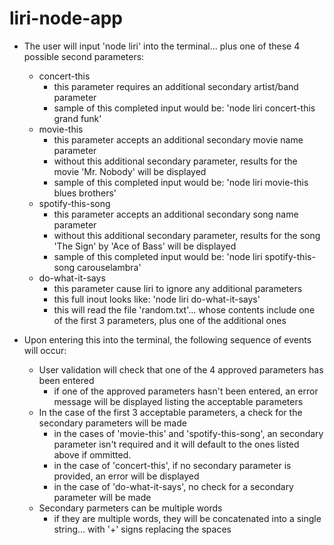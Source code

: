 # liri-node-app

* The user will input 'node liri' into the terminal... plus one of these 4 possible second parameters:
  * concert-this
    * this parameter requires an additional secondary artist/band parameter
    * sample of this completed input would be: 'node liri concert-this grand funk'
  * movie-this
    * this parameter accepts an additional secondary movie name parameter
    * without this additional secondary parameter, results for the movie 'Mr. Nobody' will be displayed
    * sample of this completed input would be: 'node liri movie-this blues brothers'
  * spotify-this-song
    * this parameter accepts an additional secondary song name parameter
    * without this additional secondary parameter, results for the song 'The Sign' by 'Ace of Bass' will be displayed
    * sample of this completed input would be: 'node liri spotify-this-song carouselambra'
  * do-what-it-says
    * this parameter cause liri to ignore any additional parameters
    * this full inout looks like: 'node liri do-what-it-says'
    * this will read the file 'random.txt'... whose contents include one of the first 3 parameters, plus one of the additional ones

* Upon entering this into the terminal, the following sequence of events will occur:
  * User validation will check that one of the 4 approved parameters has been entered
    * if one of the approved parameters hasn't been entered, an error message will be displayed listing the acceptable parameters
  * In the case of the first 3 acceptable parameters, a check for the secondary parameters will be made
    * in the cases of 'movie-this' and 'spotify-this-song', an secondary parameter isn't required and it will default to the ones listed above if ommitted.
    * in the case of 'concert-this', if no secondary parameter is provided, an error will be displayed
    * in the case of 'do-what-it-says', no check for a secondary parameter will be made
  * Secondary parmeters can be multiple words
    * if they are multiple words, they will be concatenated into a single string... with '+' signs replacing the spaces
    
